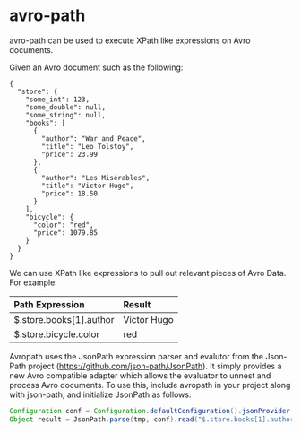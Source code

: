 # avro-path

avro-path can be used to execute XPath like expressions on Avro documents. 

Given an Avro document such as the following: 

```
{
  "store": {
    "some_int": 123,
    "some_double": null,
    "some_string": null,
    "books": [
      {
        "author": "War and Peace",
        "title": "Leo Tolstoy",
        "price": 23.99
      },
      {
        "author": "Les Misérables",
        "title": "Victor Hugo",
        "price": 18.50
      }
    ],
    "bicycle": {
      "color": "red",
      "price": 1079.85
    }
  }
}
```

We can use XPath like expressions to pull out relevant pieces of Avro Data. For example: 

| Path Expression | Result |
| :------- | :----- |
|$.store.books[1].author | Victor Hugo |
|$.store.bicycle.color | red |

Avropath uses the JsonPath expression parser and evalutor from the Json-Path project 
(https://github.com/json-path/JsonPath). It simply provides a new Avro compatible adapter 
which allows the evaluator to unnest and process Avro documents. To use this, include 
avropath in your project along with json-path, and initialize JsonPath as follows:

```java
Configuration conf = Configuration.defaultConfiguration().jsonProvider(new AvroProvider());
Object result = JsonPath.parse(tmp, conf).read("$.store.books[1].author")
```
